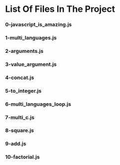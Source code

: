 # List Of Files In The Project

### 0-javascript_is_amazing.js

### 1-multi_languages.js

### 2-arguments.js

### 3-value_argument.js

### 4-concat.js

### 5-to_integer.js

### 6-multi_languages_loop.js

### 7-multi_c.js

### 8-square.js

### 9-add.js

### 10-factorial.js

###   
